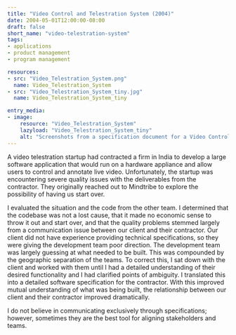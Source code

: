 ```yaml
---
title: "Video Control and Telestration System (2004)"
date: 2004-05-01T12:00:00-08:00
draft: false
short_name: "video-telestration-system"
tags: 
- applications
- product management
- program management

resources:
- src: "Video_Telestration_System.png"
  name: Video_Telestration_System
- src: "Video_Telestration_System_tiny.jpg"
  name: Video_Telestration_System_tiny

entry_media:
- image:
    resource: "Video_Telestration_System"
    lazyload: "Video_Telestration_System_tiny"
    alt: "Screenshots from a specification document for a Video Control and Telestration System"
---
```

A video telestration startup had contracted a firm in India to develop a large software application
that would run on a hardware appliance and allow users to control and annotate live video.
Unfortunately, the startup was encountering severe quality issues with the deliverables from the
contractor. They originally reached out to Mindtribe to explore the possibility of having us start
over.

I evaluated the situation and the code from the other team. I determined that the codebase was not a
lost cause, that it made no economic sense to throw it out and start over, and that the quality
problems stemmed largely from a communication issue between our client and their contractor. Our
client did not have experience providing technical specifications, so they were giving the
development team poor direction. The development team was largely guessing at what needed to be
built. This was compounded by the geographic separation of the teams. To correct this, I sat down
with the client and worked with them until I had a detailed understanding of their desired
functionality and I had clarified points of ambiguity. I translated this into a detailed software
specification for the contractor. With this improved mutual understanding of what was being built,
the relationship between our client and their contractor improved dramatically.

I do not believe in communicating exclusively through specifications; however, sometimes they are the
best tool for aligning stakeholders and teams.
